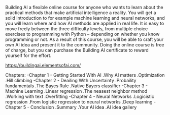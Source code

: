 
Building AI a flexible online course for anyone who wants to learn about the practical methods that make artificial intelligence a reality. You will get a solid introduction to for example machine learning and neural networks, and you will learn where and how AI methods are applied in real life. It is easy to move freely between the three difficulty levels, from multiple choice exercises to programming with Python – depending on whether you know programming or not. As a result of this course, you will be able to craft your own AI idea and present it to the community. Doing the online course is free of charge, but you can purchase the Building AI certificate to reward yourself for the effort.

https://buildingai.elementsofai.com/

Chapters:
-Chapter 1 - Getting Started With AI
.Why AI matters
.Optimization
.Hill climbing
-Chapter 2 - Deailing With Uncertainty
.Probaility fundamentals
.The Bayes Rule
.Native Bayers classifier
-Chapter 3 - Machine Learning
.Linear regression
.The neasest neighbor method
.Working with text
.Overfitting
-Chapter 4 - Neural Networks
.Logicistic regression
.From logistic regression to neural networks
.Deep learning
-Chapter 5 - Conclusion
.Summary
.Your AI idea
.AI idea gallery
